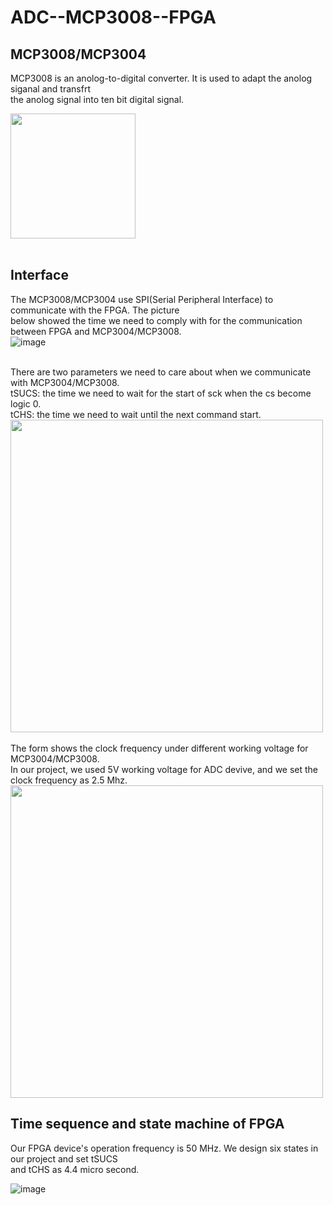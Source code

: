 # ADC--MCP3008--FPGA
## MCP3008/MCP3004
MCP3008 is an anolog-to-digital converter. It is used to adapt the anolog siganal and transfrt<br > 
the anolog signal into ten bit digital signal.

<img src="https://github.com/tim8557/ADC--MCP3008--FPGA/blob/main/images/m3008_ic.jpg" width="200" ><br>
<br>
## Interface
The MCP3008/MCP3004 use SPI(Serial Peripheral Interface) to communicate with the FPGA. The picture<br> 
below showed the time we need to comply with for the communication between FPGA and MCP3004/MCP3008.<br>
![image](https://github.com/tim8557/ADC--MCP3008--FPGA/blob/main/images/communication_with_m3008_v2.JPG)

<br>
There are two parameters we need to care about when we communicate with MCP3004/MCP3008.<br>
tSUCS: the time we need to wait for the start of sck when the cs become logic 0.<br>
tCHS: the time we need to wait until the next command start.<br>
<img src="https://github.com/tim8557/ADC--MCP3008--FPGA/blob/main/images/form_time_parameter.JPG" width="500" ><br>

<br>
The form shows the clock frequency under different working voltage for MCP3004/MCP3008.<br>
In our project, we used 5V working voltage for ADC devive, and we set the clock frequency as 2.5 Mhz.
<img src="https://github.com/tim8557/ADC--MCP3008--FPGA/blob/main/images/form_voltage_frequency.JPG" width="500" ><br>

## Time sequence and state machine of FPGA
Our FPGA device's operation frequency is 50 MHz. We design six states in our project and set tSUCS<br>
and tCHS as 4.4 micro second.

![image](https://github.com/tim8557/ADC--MCP3008--FPGA/blob/main/images/m3008_time_sequence_state_v2.JPG)
